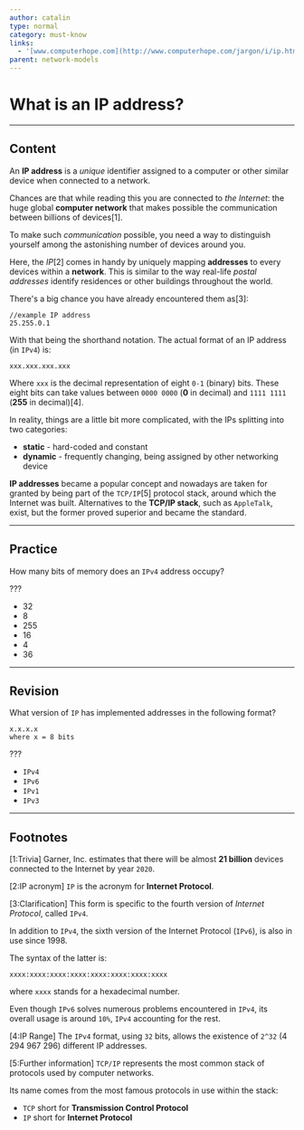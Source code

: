 ```yaml
---
author: catalin
type: normal
category: must-know
links:
  - '[www.computerhope.com](http://www.computerhope.com/jargon/i/ip.htm){website}'
parent: network-models
---
```


# What is an IP address?


---

## Content

An **IP address** is a *unique* identifier assigned to a computer or other similar device when connected to a network.

Chances are that while reading this you are connected to *the Internet*: the huge global **computer network** that makes possible the communication between billions of devices[1].

To make such *communication* possible, you need a way to distinguish yourself among the astonishing number of devices around you.

Here, the *IP*[2] comes in handy by uniquely mapping **addresses** to every devices within a **network**. This is similar to the way real-life *postal addresses* identify residences or other buildings throughout the world.

There's a big chance you have already encountered them as[3]:

```plain-text
//example IP address
25.255.0.1
```

With that being the shorthand notation. The actual format of an IP address (in `IPv4`) is:

```plain-text
xxx.xxx.xxx.xxx
```

Where `xxx` is the decimal representation of eight `0-1` (binary) bits. These eight bits can take values between `0000 0000` (**0** in decimal) and `1111 1111` (**255** in decimal)[4].

In reality, things are a little bit more complicated, with the IPs splitting into two categories:

* **static** - hard-coded and constant
* **dynamic** - frequently changing, being assigned by other networking device

**IP addresses** became a popular concept and nowadays are taken for granted by being part of the `TCP/IP`[5] protocol stack, around which the Internet was built.
Alternatives to the **TCP/IP stack**, such as `AppleTalk`, exist, but the former proved superior and became the standard.


---

## Practice

How many bits of memory does an `IPv4` address occupy?

???

* 32
* 8
* 255
* 16
* 4
* 36


---

## Revision

What version of `IP` has implemented addresses in the following format?

```plain-text
x.x.x.x
where x = 8 bits
```

???

* `IPv4`
* `IPv6`
* `IPv1`
* `IPv3`


---

## Footnotes

[1:Trivia]
Garner, Inc. estimates that there will be almost **21 billion** devices connected to the Internet by year `2020`.

[2:IP acronym]
`IP` is the acronym for **Internet Protocol**.

[3:Clarification]
This form is specific to the fourth version of *Internet Protocol*, called `IPv4`.

In addition to `IPv4`, the sixth version of the Internet Protocol (`IPv6`), is also in use since 1998.

The syntax of the latter is:

```plain-text
xxxx:xxxx:xxxx:xxxx:xxxx:xxxx:xxxx:xxxx
```

where `xxxx` stands for a hexadecimal number.

Even though `IPv6` solves numerous problems encountered in `IPv4`, its overall usage is around `10%`, `IPv4` accounting for the rest.

[4:IP Range]
The `IPv4` format, using `32` bits, allows the existence of `2^32` (4 294 967 296) different IP addresses.

[5:Further information]
`TCP/IP` represents the most common stack of protocols used by computer networks.

Its name comes from the most famous protocols in use within the stack:

* `TCP` short for **Transmission Control Protocol**
* `IP` short for **Internet Protocol**
